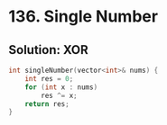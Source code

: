 # 136. Single Number

## Solution: XOR

```cpp
int singleNumber(vector<int>& nums) {
    int res = 0;
    for (int x : nums)
        res ^= x;
    return res;
}
```
